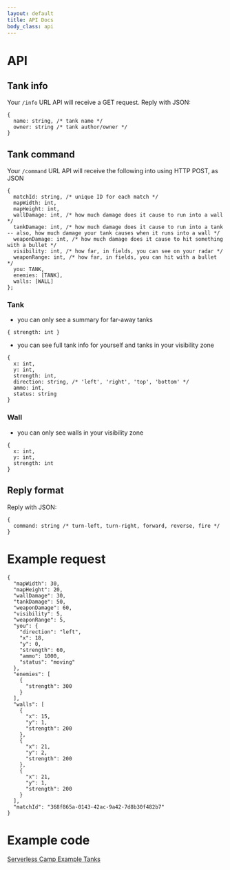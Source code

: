 ```yaml
---
layout: default
title: API Docs
body_class: api
---
```


# API 

## Tank info

Your `/info` URL API will receive a GET request. Reply with JSON:

```
{
  name: string, /* tank name */
  owner: string /* tank author/owner */
}
```

## Tank command 

Your `/command` URL API will receive the following into using HTTP POST, as JSON

```
{
  matchId: string, /* unique ID for each match */
  mapWidth: int, 
  mapHeight: int, 
  wallDamage: int, /* how much damage does it cause to run into a wall */
  tankDamage: int, /* how much damage does it cause to run into a tank -- also, how much damage your tank causes when it runs into a wall */
  weaponDamage: int, /* how much damage does it cause to hit something with a bullet */
  visibility: int, /* how far, in fields, you can see on your radar */
  weaponRange: int, /* how far, in fields, you can hit with a bullet */
  you: TANK, 
  enemies: [TANK],
  walls: [WALL]
};
```

### Tank

* you can only see a summary for far-away tanks 

```
{ strength: int }
```

* you can see full tank info for yourself and tanks in your visibility zone

```
{ 
  x: int, 
  y: int, 
  strength: int, 
  direction: string, /* 'left', 'right', 'top', 'bottom' */
  ammo: int,
  status: string
}
```

### Wall

* you can only see walls in your visibility zone

```
{ 
  x: int, 
  y: int, 
  strength: int 
}
```

## Reply format

Reply with JSON: 

```
{
  command: string /* turn-left, turn-right, forward, reverse, fire */
}
```

# Example request
```
{
  "mapWidth": 30,
  "mapHeight": 20,
  "wallDamage": 30,
  "tankDamage": 50,
  "weaponDamage": 60,
  "visibility": 5,
  "weaponRange": 5,
  "you": {
    "direction": "left",
    "x": 18,
    "y": 0,
    "strength": 60,
    "ammo": 1000,
    "status": "moving"
  },
  "enemies": [
    {
      "strength": 300
    }
  ],
  "walls": [
    {
      "x": 15,
      "y": 1,
      "strength": 200
    },
    {
      "x": 21,
      "y": 2,
      "strength": 200
    },
    {
      "x": 21,
      "y": 1,
      "strength": 200
    }
  ],
  "matchId": "368f865a-0143-42ac-9a42-7d8b30f482b7"
}
```

# Example code

[Serverless Camp Example Tanks](https://github.com/serverlesscamp/tankwars-example-tanks)
